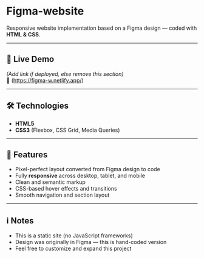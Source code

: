 # Figma-website

Responsive website implementation based on a Figma design — coded with **HTML & CSS**.

---

## 🚀 Live Demo

*(Add link if deployed, else remove this section)*  
🔗 (https://figma-w.netlify.app/)

---

## 🛠️ Technologies

- **HTML5**
- **CSS3** (Flexbox, CSS Grid, Media Queries)

---

## 🎯 Features

- Pixel-perfect layout converted from Figma design to code  
- Fully **responsive** across desktop, tablet, and mobile  
- Clean and semantic markup  
- CSS-based hover effects and transitions  
- Smooth navigation and section layout

---
## ℹ️ Notes

- This is a static site (no JavaScript frameworks)  
- Design was originally in Figma — this is hand-coded version  
- Feel free to customize and expand this project  
